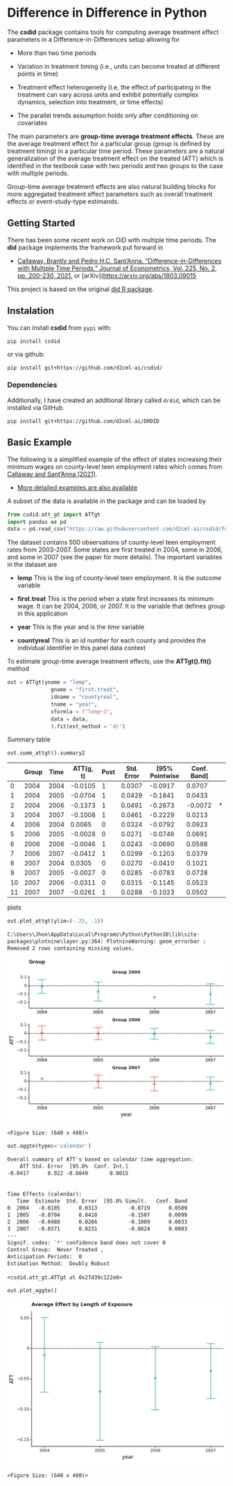 # Difference in Difference in Python

The **csdid** package contains tools for computing average treatment
effect parameters in a Difference-in-Differences setup allowing for

- More than two time periods

- Variation in treatment timing (i.e., units can become treated at
  different points in time)

- Treatment effect heterogeneity (i.e, the effect of participating in
  the treatment can vary across units and exhibit potentially complex
  dynamics, selection into treatment, or time effects)

- The parallel trends assumption holds only after conditioning on
  covariates

The main parameters are **group-time average treatment effects**. These
are the average treatment effect for a particular group (group is
defined by treatment timing) in a particular time period. These
parameters are a natural generalization of the average treatment effect
on the treated (ATT) which is identified in the textbook case with two
periods and two groups to the case with multiple periods.

Group-time average treatment effects are also natural building blocks
for more aggregated treatment effect parameters such as overall
treatment effects or event-study-type estimands.

## Getting Started

There has been some recent work on DiD with multiple time periods. The
**did** package implements the framework put forward in

- [Callaway, Brantly and Pedro H.C. Sant’Anna.
  “Difference-in-Differences with Multiple Time Periods.” Journal of
  Econometrics, Vol. 225, No. 2, pp. 200-230,
  2021.](https://doi.org/10.1016/j.jeconom.2020.12.001) or
  \[arXiv\](https://arxiv.org/abs/1803.09015

This project is based on the original [did R
package](https://github.com/bcallaway11/did).

## Instalation

You can install **csdid** from `pypi` with:

    pip install csdid

or via github:

    pip install git+https://github.com/d2cml-ai/csdid/

### Dependencies

Additionally, I have created an additional library called `drdid`, which
can be installed via GitHub.

    pip install git+https://github.com/d2cml-ai/DRDID

## Basic Example

The following is a simplified example of the effect of states increasing
their minimum wages on county-level teen employment rates which comes
from [Callaway and Sant’Anna
(2021)](https://authors.elsevier.com/a/1cFzc15Dji4pnC).

- [More detailed examples are also
  available](https://bcallaway11.github.io/did/articles/did-basics.html)

A subset of the data is available in the package and can be loaded by

``` python
from csdid.att_gt import ATTgt
import pandas as pd
data = pd.read_csv("https://raw.githubusercontent.com/d2cml-ai/csdid/function-aggte/data/mpdta.csv")
```

The dataset contains 500 observations of county-level teen employment
rates from 2003-2007. Some states are first treated in 2004, some in
2006, and some in 2007 (see the paper for more details). The important
variables in the dataset are

- **lemp** This is the log of county-level teen employment. It is the
  outcome variable

- **first.treat** This is the period when a state first increases its
  minimum wage. It can be 2004, 2006, or 2007. It is the variable that
  defines *group* in this application

- **year** This is the year and is the *time* variable

- **countyreal** This is an id number for each county and provides the
  individual identifier in this panel data context

To estimate group-time average treatment effects, use the
**ATTgt().fit()** method

``` python
out = ATTgt(yname = "lemp",
              gname = "first.treat",
              idname = "countyreal",
              tname = "year",
              xformla = f"lemp~1",
              data = data,
              ).fit(est_method = 'dr')
```

Summary table

``` python
out.summ_attgt().summary2
```

<div>
<style scoped>
    .dataframe tbody tr th:only-of-type {
        vertical-align: middle;
    }
&#10;    .dataframe tbody tr th {
        vertical-align: top;
    }
&#10;    .dataframe thead th {
        text-align: right;
    }
</style>

|     | Group | Time | ATT(g, t) | Post | Std. Error | \[95% Pointwise | Conf. Band\] |     |
|-----|-------|------|-----------|------|------------|-----------------|--------------|-----|
| 0   | 2004  | 2004 | -0.0105   | 1    | 0.0307     | -0.0917         | 0.0707       |     |
| 1   | 2004  | 2005 | -0.0704   | 1    | 0.0429     | -0.1841         | 0.0433       |     |
| 2   | 2004  | 2006 | -0.1373   | 1    | 0.0491     | -0.2673         | -0.0072      | \*  |
| 3   | 2004  | 2007 | -0.1008   | 1    | 0.0461     | -0.2229         | 0.0213       |     |
| 4   | 2006  | 2004 | 0.0065    | 0    | 0.0324     | -0.0792         | 0.0923       |     |
| 5   | 2006  | 2005 | -0.0028   | 0    | 0.0271     | -0.0746         | 0.0691       |     |
| 6   | 2006  | 2006 | -0.0046   | 1    | 0.0243     | -0.0690         | 0.0598       |     |
| 7   | 2006  | 2007 | -0.0412   | 1    | 0.0299     | -0.1203         | 0.0379       |     |
| 8   | 2007  | 2004 | 0.0305    | 0    | 0.0270     | -0.0410         | 0.1021       |     |
| 9   | 2007  | 2005 | -0.0027   | 0    | 0.0285     | -0.0783         | 0.0728       |     |
| 10  | 2007  | 2006 | -0.0311   | 0    | 0.0315     | -0.1145         | 0.0523       |     |
| 11  | 2007  | 2007 | -0.0261   | 1    | 0.0288     | -0.1023         | 0.0502       |     |

</div>

plots

``` python
out.plot_attgt(ylim=(-.25, .1))
```

    C:\Users\Jhon\AppData\Local\Programs\Python\Python38\lib\site-packages\plotnine\layer.py:364: PlotnineWarning: geom_errorbar : Removed 2 rows containing missing values.

![](README_files/figure-commonmark/cell-5-output-2.png)

    <Figure Size: (640 x 480)>

``` python
out.aggte(typec='calendar')
```



    Overall summary of ATT's based on calendar time aggregation:
        ATT Std. Error  [95.0%  Conf. Int.] 
    -0.0417      0.022 -0.0849       0.0015 


    Time Effects (calendar):
       Time  Estimate  Std. Error  [95.0% Simult.   Conf. Band  
    0  2004   -0.0105      0.0313          -0.0719      0.0509  
    1  2005   -0.0704      0.0410          -0.1507      0.0099  
    2  2006   -0.0488      0.0266          -0.1009      0.0033  
    3  2007   -0.0371      0.0231          -0.0824      0.0083  
    ---
    Signif. codes: `*' confidence band does not cover 0
    Control Group:  Never Treated , 
    Anticipation Periods:  0
    Estimation Method:  Doubly Robust

    <csdid.att_gt.ATTgt at 0x27d39c122e0>

``` python
out.plot_aggte()
```

![](README_files/figure-commonmark/cell-7-output-1.png)

    <Figure Size: (640 x 480)>
